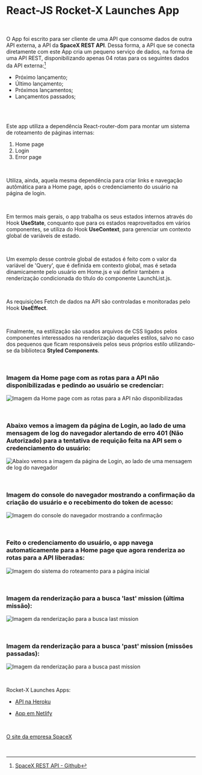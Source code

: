 # React-JS Rocket-X Launches App

<br />

O App foi escrito para ser cliente de uma API que consome dados de outra API externa, a API da **SpaceX REST API**. Dessa forma, a API que se conecta diretamente com este App cria um pequeno serviço de dados, na forma de uma API REST, disponibilizando apenas 04 rotas para os seguintes dados da API externa:[^1]

- Próximo lançamento;
- Último lançamento;
- Próximos lançamentos;
- Lançamentos passados;

<br />



<br />

Este app utiliza a dependência React-router-dom para montar um sistema de roteamento de páginas internas:

1. Home page
2. Login
3. Error page

<br />

Utiliza, ainda, aquela mesma dependência para criar links e navegação autômática para a Home page, após o credenciamento do usuário na página de login. 


<br />

Em termos mais gerais, o app trabalha os seus estados internos através do Hook **UseState**, conquanto que para os estados reaproveitados em vários componentes, se utiliza do Hook **UseContext**, para gerenciar um contexto global de variáveis de estado.


<br />

Um exemplo desse controle global de estados é feito com o valor da variável de 'Query', que é definida em contexto global, mas é setada dinamicamente pelo usuário em Home.js e vai definir também a renderização condicionada do título do componente LaunchList.js.  

<br />

As requisições Fetch de dados na API são controladas e monitoradas pelo Hook **UseEffect**.

<br />

Finalmente, na estilização são usados arquivos de CSS ligados pelos componentes interessados na renderização daqueles estilos, salvo no caso dos pequenos que ficam responsáveis pelos seus próprios estilo utilizando-se da biblioteca **Styled Components**.


<br />

### Imagem da Home page com as rotas para a API não disponibilizadas e pedindo ao usuário se credenciar:

![Imagem da Home page com as rotas para a API não disponibilizadas](/public/images/reactjs-rocket-launches-app-00.png)

<br />

### Abaixo vemos a imagem da página de Login, ao lado de uma mensagem de log do navegador alertando de erro 401 (Não Autorizado) para a tentativa de requição feita na API sem o credenciamento do usuário:

![Abaixo vemos a imagem da página de Login, ao lado de uma mensagem de log do navegador](/public/images/reactjs-rocket-launches-app-01.png)

<br />


### Imagem do console do navegador mostrando a confirmação da criação do usuário e o recebimento do token de acesso:

![Imagem do console do navegador mostrando a confirmação](/public/images/reactjs-rocket-launches-app-02.png)

<br />

### Feito o credenciamento do usuário, o app navega automaticamente para a Home page que agora renderiza ao rotas para a API liberadas:

![Imagem do sistema do roteamento para a página inicial](/public/images/reactjs-rocket-launches-app-03.png)

<br />

### Imagem da renderização para a busca **'last' mission** (última missão):

![Imagem da renderização para a busca last mission](/public/images/reactjs-rocket-launches-app-04.png)

<br />

### Imagem da renderização para a busca **'past' mission** (missões passadas):

![Imagem da renderização para a busca past mission](/public/images/reactjs-rocket-launches-app-05.png)

<br />

Rocket-X Launches Apps:

- [API na Heroku](https://nodejs-rocket-lauches-api.herokuapp.com/)

- [App em Netlify](https://reactjs-rocket-launches-app.netlify.app/)


<br />

[O site da empresa SpaceX](https://www.spacex.com/)

<br />

[^1]: [SpaceX REST API - Github](https://github.com/r-spacex/SpaceX-API)
